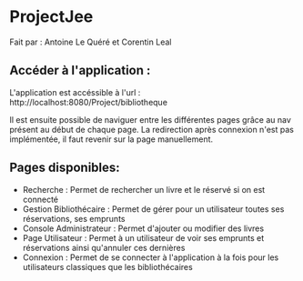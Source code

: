# ProjectJee

Fait par : Antoine Le Quéré et Corentin Leal

## Accéder à l'application :

L'application est accéssible à l'url : http://localhost:8080/Project/bibliotheque

Il est ensuite possible de naviguer entre les différentes pages grâce au nav présent au début de chaque page.
La redirection après connexion n'est pas implémentée, il faut revenir sur la page manuellement.

## Pages disponibles:

* Recherche : Permet de rechercher un livre et le réservé si on est connecté
* Gestion Bibliothécaire : Permet de gérer pour un utilisateur toutes ses réservations, ses emprunts
* Console Administrateur : Permet d'ajouter ou modifier des livres
* Page Utilisateur : Permet à un utilisateur de voir ses emprunts et réservations ainsi qu'annuler ces dernières
* Connexion : Permet de se connecter à l'application à la fois pour les utilisateurs classiques que les bibliothécaires
